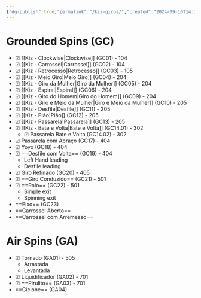 ```yaml
---
{"dg-publish":true,"permalink":"/kiz-giros/","created":"2024-09-16T14:13:38.773-04:00","updated":"2024-11-19T12:56:16.716-05:00"}
---
```



# Grounded Spins (GC)

- ☑ [[Kiz - Clockwise\|Clockwise]] (GC01) - 104
- ☑ [[Kiz - Carrossel\|Carrossel]] (GC02) - 104
- ☑ [[Kiz - Retrocesso\|Retrocesso]] (GC03) - 105
- ☑ [[Kiz - Meio Giro\|Meio Giro]] (GC04) - 204
- ☑ [[Kiz - Giro da Mulher\|Giro da Mulher]] (GC05) - 204
- ☑ [[Kiz - Espiral\|Espiral]] (GC06) - 204
- ☑ [[Kiz - Giro do Homem\|Giro do Homem]] (GC09) - 204
- ☑ [[Kiz - Giro e Meio da Mulher\|Giro e Meio da Mulher]] (GC10) - 205
- ☑ [[Kiz - Desfile\|Desfile]] (GC11) - 205
- ☑ [[Kiz - Pião\|Pião]] (GC12) - 205
- ☑ [[Kiz - Passarela\|Passarela]] (GC13) - 205
- ☑ [[Kiz - Bate e Volta\|Bate e Volta]] (GC14.01) - 302
	- ☑ Passarela Bate e Volta (GC14.02) - 302
- ☑ Passarela com Abraço (GC17) - 404
- ☑ Yoyo (GC18) - 404
- ☑ ==Desfile com Volta== (GC19) - 404
	- Left Hand leading
	- Desfile leading
- ☑ Giro Refinado (GC20) - 405
- ☑ ==Giro Conduzido== (GC21) - 501
- ☑ ==Rolo== (GC22) - 501
	- Simple exit
	- Spinning exit
- ==Eixo== (GC23)
- ==Carrossel Aberto==
- ==Carrossel com Arremesso==

# Air Spins (GA)

- ☑ Tornado (GA01) - 505
	- Arrastada
	- Levantada
- ☑ Liquidificador (GA02) - 701
- ☑ ==Pirulito== (GA03) - 701
- ==Ciclone== (GA04)
